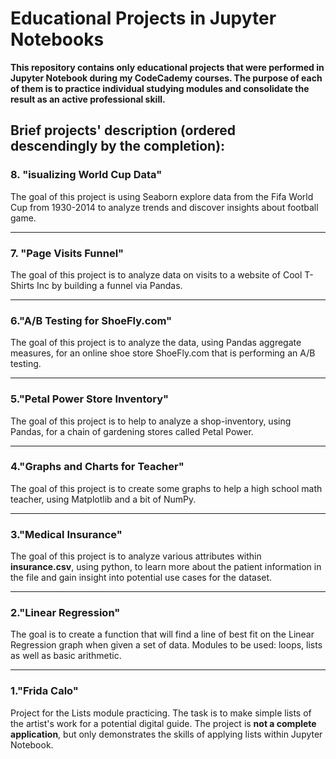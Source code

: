 # Educational Projects in Jupyter Notebooks
**This repository contains only educational projects that were performed in Jupyter Notebook during my CodeCademy courses. The purpose of each of them is to practice individual studying modules and consolidate the result as an active professional skill.**

## Brief projects' description (ordered descendingly by the completion):

### 8. "isualizing World Cup Data"

The goal of this project is using Seaborn explore data from the Fifa World Cup from 1930-2014 to analyze trends and discover insights about football game.

-----------------------

### 7. "Page Visits Funnel"

The goal of this project is to analyze data on visits to a website of Cool T-Shirts Inc by building a funnel via Pandas.

-----------------------

### 6."A/B Testing for ShoeFly.com"

The goal of this project is to analyze the data, using Pandas aggregate measures, for an online shoe store ShoeFly.com that is performing an A/B testing.

-----------------------

### 5."Petal Power Store Inventory"

The goal of this project is to help to analyze a shop-inventory,  using Pandas, for a chain of gardening stores called Petal Power.

-----------------------

### 4."Graphs and Charts for Teacher"

The goal of this project is to create some graphs to help a high school math teacher, using Matplotlib and a bit of NumPy.

-----------------------
    
### 3."Medical Insurance"

The goal of this project is to analyze various attributes within **insurance.csv**, using python, to learn more about the patient information in the file and gain insight into potential use cases for the dataset.   

-----------------------
    
### 2."Linear Regression"

The goal is to create a function that will find a line of best fit on the Linear Regression graph when given a set of data. Modules to be used: loops, lists as well as basic arithmetic. 
    
-----------------------

### 1."Frida Calo"
    
Project for the Lists module practicing. The task is to make simple lists of the artist's work for a potential digital guide. The project is __not a complete application__, but only demonstrates the skills of applying lists within Jupyter Notebook. 
    
    



